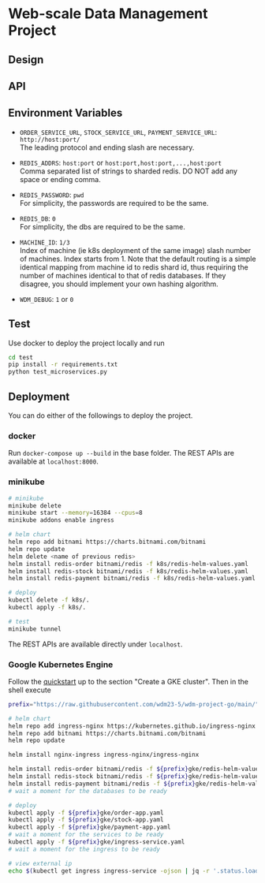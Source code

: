 # Web-scale Data Management Project

## Design


## API


## Environment Variables
- `ORDER_SERVICE_URL`, `STOCK_SERVICE_URL`, `PAYMENT_SERVICE_URL`: `http://host:port/`  
  The leading protocol and ending slash are necessary.

- `REDIS_ADDRS`: `host:port` or `host:port,host:port,...,host:port`  
  Comma separated list of strings to sharded redis. DO NOT add any space or ending comma.

- `REDIS_PASSWORD`: `pwd`  
  For simplicity, the passwords are required to be the same.

- `REDIS_DB`: `0`  
  For simplicity, the dbs are required to be the same.

- `MACHINE_ID`: `1/3`  
  Index of machine (ie k8s deployment of the same image) slash number of machines. Index starts from 1. Note that the default routing is a simple identical mapping from machine id to redis shard id, thus requiring the number of machines identical to that of redis databases. If they disagree, you should implement your own hashing algorithm.

- `WDM_DEBUG`: `1` or `0`  



## Test
Use docker to deploy the project locally and run
```bash
cd test
pip install -r requirements.txt
python test_microservices.py
```


## Deployment
You can do either of the followings to deploy the project.


### docker
Run `docker-compose up --build` in the base folder. The REST APIs are available at `localhost:8000`.


### minikube
```bash
# minikube
minikube delete
minikube start --memory=16384 --cpus=8
minikube addons enable ingress

# helm chart
helm repo add bitnami https://charts.bitnami.com/bitnami
helm repo update
helm delete <name of previous redis>
helm install redis-order bitnami/redis -f k8s/redis-helm-values.yaml
helm install redis-stock bitnami/redis -f k8s/redis-helm-values.yaml
helm install redis-payment bitnami/redis -f k8s/redis-helm-values.yaml

# deploy
kubectl delete -f k8s/.
kubectl apply -f k8s/.

# test
minikube tunnel
```

The REST APIs are available directly under `localhost`.


### Google Kubernetes Engine
Follow the [quickstart](https://cloud.google.com/kubernetes-engine/docs/deploy-app-cluster) up to the section "Create a GKE cluster". Then in the shell execute
```bash
prefix="https://raw.githubusercontent.com/wdm23-5/wdm-project-go/main/"

# helm chart
helm repo add ingress-nginx https://kubernetes.github.io/ingress-nginx
helm repo add bitnami https://charts.bitnami.com/bitnami
helm repo update

helm install nginx-ingress ingress-nginx/ingress-nginx

helm install redis-order bitnami/redis -f ${prefix}gke/redis-helm-values.yaml
helm install redis-stock bitnami/redis -f ${prefix}gke/redis-helm-values.yaml
helm install redis-payment bitnami/redis -f ${prefix}gke/redis-helm-values.yaml
# wait a moment for the databases to be ready

# deploy
kubectl apply -f ${prefix}gke/order-app.yaml
kubectl apply -f ${prefix}gke/stock-app.yaml
kubectl apply -f ${prefix}gke/payment-app.yaml
# wait a moment for the services to be ready
kubectl apply -f ${prefix}gke/ingress-service.yaml
# wait a moment for the ingress to be ready

# view external ip
echo $(kubectl get ingress ingress-service -ojson | jq -r '.status.loadBalancer.ingress[].ip')
```
